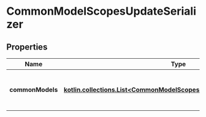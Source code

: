 
# CommonModelScopesUpdateSerializer

## Properties
Name | Type | Description | Notes
------------ | ------------- | ------------- | -------------
**commonModels** | [**kotlin.collections.List&lt;CommonModelScopesPostInnerDeserializerRequest&gt;**](CommonModelScopesPostInnerDeserializerRequest.md) | The common model scopes to update. | 



